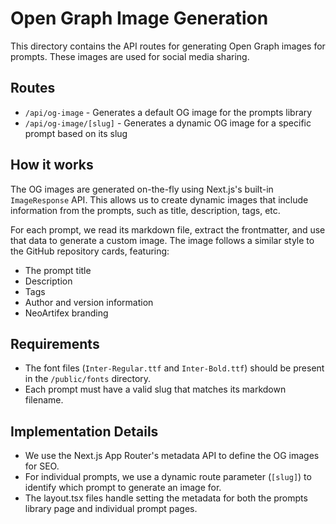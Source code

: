 # Open Graph Image Generation

This directory contains the API routes for generating Open Graph images for prompts. These images are used for social media sharing.

## Routes

- `/api/og-image` - Generates a default OG image for the prompts library
- `/api/og-image/[slug]` - Generates a dynamic OG image for a specific prompt based on its slug

## How it works

The OG images are generated on-the-fly using Next.js's built-in `ImageResponse` API. This allows us to create dynamic images that include information from the prompts, such as title, description, tags, etc.

For each prompt, we read its markdown file, extract the frontmatter, and use that data to generate a custom image. The image follows a similar style to the GitHub repository cards, featuring:

- The prompt title
- Description
- Tags
- Author and version information
- NeoArtifex branding

## Requirements

- The font files (`Inter-Regular.ttf` and `Inter-Bold.ttf`) should be present in the `/public/fonts` directory.
- Each prompt must have a valid slug that matches its markdown filename.

## Implementation Details

- We use the Next.js App Router's metadata API to define the OG images for SEO.
- For individual prompts, we use a dynamic route parameter (`[slug]`) to identify which prompt to generate an image for.
- The layout.tsx files handle setting the metadata for both the prompts library page and individual prompt pages.